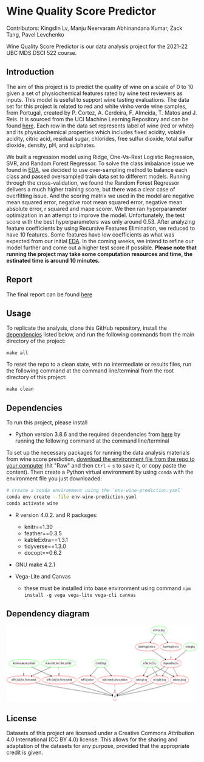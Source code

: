 # Wine Quality Score Predictor

Contributors: Kingslin Lv, Manju Neervaram Abhinandana Kumar, Zack Tang, Pavel Levchenko

Wine Quality Score Predictor is our data analysis project for the 2021-22 UBC MDS DSCI 522 course.

## Introduction

The aim of this project is to predict the quality of wine on a scale of 0 to 10 given a set of physiochemical features rated by wine test reviewers as inputs. This model is useful to support wine tasting evaluations. The data set for this project is related to red and white vinho verde wine samples, from Portugal, created by P. Cortez, A. Cerdeira, F. Almeida, T. Matos and J. Reis. It is sourced from the UCI Machine Learning Repository and can be found [here](https://archive.ics.uci.edu/ml/datasets/wine+quality). Each row in the data set represents label of wine (red or white) and its physicochemical properties which includes fixed acidity, volatile acidity, citric acid, residual sugar, chlorides, free sulfur dioxide, total sulfur dioxide, density, pH, and sulphates.

We built a regression model using Ridge, One-Vs-Rest Logistic Regression, SVR, and Random Forest Regressor. To solve the class imbalance issue we found in [EDA](https://github.com/UBC-MDS/DSCI_522_Group19_Wine_Quality_Score_Predictor/blob/main/src/Wine_Score_EDA.ipynb), we decided to use over-sampling method to balance each class and passed oversampled train data set to different models. Running through the cross-validation, we found the Random Forest Regressor delivers a much higher training score, but there was a clear case of overfitting issue. And the scoring matrix we used in the model are negative mean squared error, negative root mean squared error, negative mean absolute error, r squared and mape scorer. We then ran hyperparameter optimization in an attempt to improve the model. Unfortunately, the test score with the best hyperparameters was only around 0.53. After analyzing feature coefficients by using Recursive Features Elimination, we reduced to have 10 features. Some features have low coefficients as what was expected from our initial [EDA](https://github.com/UBC-MDS/DSCI_522_Group19_Wine_Quality_Score_Predictor/blob/main/src/Wine_Score_EDA.ipynb). In the coming weeks, we intend to refine our model further and come out a higher test score if possible. **Please note that running the project may take some computation resources and time, the estinated time is around 10 minutes.**

## Report

The final report can be found [here](https://github.com/UBC-MDS/DSCI_522_Group19_Wine_Quality_Score_Predictor/blob/main/doc/Wine_Quality_Score_Predictor_report.md)

## Usage

To replicate the analysis, clone this GitHub repository, install the [dependencies](#dependencies) listed below, and run the following commands from the main directory of the project:
```
make all
```
To reset the repo to a clean state, with no intermediate or results files, run the following command at the command line/terminal from the root directory of this project:
```
make clean
```

## Dependencies

To run this project, please install

-   Python version 3.8.6 and the required dependencies from [here](https://github.com/UBC-MDS/DSCI_522_Group19_Wine_Quality_Score_Predictor/blob/main/env-wine-prediction.yaml) by running the following command at the command line/terminal

To set up the necessary packages for running the data analysis materials from wine score prediction, [download the environment file from the repo to your computer](https://github.com/UBC-MDS/DSCI_522_Group19_Wine_Quality_Score_Predictor/blob/main/env-wine-prediction.yaml) (hit "Raw" and then `Ctrl` + `s` to save it, or copy paste the content). Then create a Python virtual environment by using `conda` with the environment file you just downloaded:

``` bash
# create a conda environment using the `env-wine-prediction.yaml`
conda env create --file env-wine-prediction.yaml
conda activate wine
```

-   R version 4.0.2. and R packages:

    -   knitr==1.30
    -   feather==0.3.5
    -   kableExtra==1.3.1
    -   tidyverse==1.3.0
    -   docopt==0.6.2

- GNU make 4.2.1
  
- Vega-Lite and Canvas
    - these must be installed into base environment using command `npm install -g vega vega-lite vega-cli canvas`

## Dependency diagram

  <img src="./dependency.png" height="200" width="1000">
  
## License

Datasets of this project are licensed under a Creative Commons Attribution 4.0 International (CC BY 4.0) license. This allows for the sharing and adaptation of the datasets for any purpose, provided that the appropriate credit is given.
